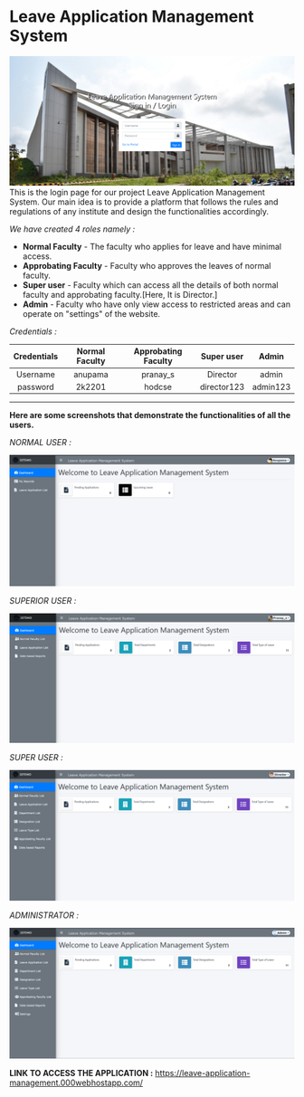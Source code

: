 # Leave Application Management System
![](assets/images/image.png)
This is the login page for our project Leave Application Management System.
Our main idea is to provide a platform that follows the rules and regulations of any institute and design the functionalities accordingly.

*We have created 4 roles namely :*

- **Normal Faculty** - The faculty who applies for leave and have minimal access.
- **Approbating Faculty** - Faculty who approves the leaves of normal faculty.
- **Super user** - Faculty which can access all the details of both normal faculty and approbating faculty.[Here, It is Director.]
- **Admin** - Faculty who have only view access to restricted areas and can operate on "settings" of the website.

*Credentials :*

|Credentials| Normal Faculty | Approbating Faculty | Super user | Admin |
|:---:|:---:|:---:|:---:|:---:|
|Username | anupama|pranay_s| Director| admin|
|password | 2k2201|hodcse| director123| admin123|
---
**Here are some screenshots that demonstrate the functionalities of all the users.**

*NORMAL USER :*

![](assets/images/normal.png)

*SUPERIOR USER :*

![](assets/images/superior.png)

*SUPER USER :*

![](assets/images/super.png)

*ADMINISTRATOR :*

![](assets/images/admin.png)

**LINK TO ACCESS THE APPLICATION :**
https://leave-application-management.000webhostapp.com/


